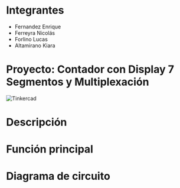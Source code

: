 # Integrantes
- Fernandez Enrique
- Ferreyra Nicolás
- Forlino Lucas
- Altamirano Kiara
# Proyecto: Contador con Display 7 Segmentos y Multiplexación
![Tinkercad](./imágen/circuito.png)
# Descripción
# Función principal
# Diagrama de circuito
